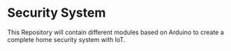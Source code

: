 # Security System
This Repository will contain different modules based on Arduino to create a complete home security system with IoT.
